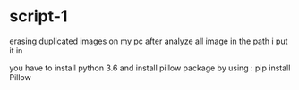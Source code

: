 # script-1
erasing duplicated images on my pc after analyze all image in the path i put it in 

you have to install python 3.6
and install pillow package by using :
pip install Pillow
